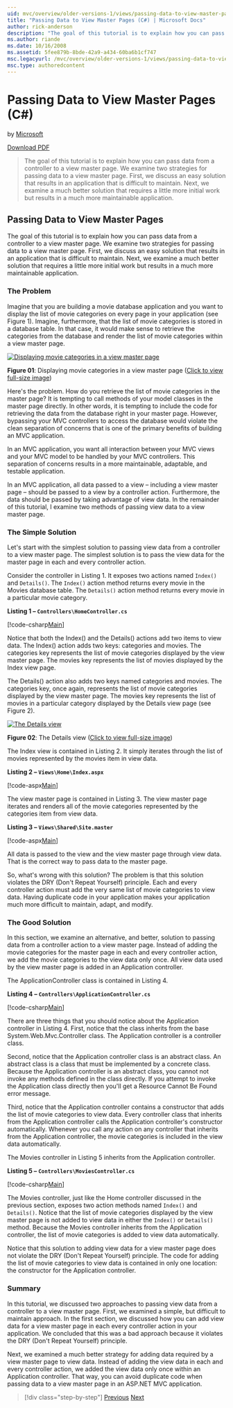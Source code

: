 ```yaml
---
uid: mvc/overview/older-versions-1/views/passing-data-to-view-master-pages-cs
title: "Passing Data to View Master Pages (C#) | Microsoft Docs"
author: rick-anderson
description: "The goal of this tutorial is to explain how you can pass data from a controller to a view master page. We examine two strategies for passing data to a view m..."
ms.author: riande
ms.date: 10/16/2008
ms.assetid: 5fee879b-8bde-42a9-a434-60ba6b1cf747
msc.legacyurl: /mvc/overview/older-versions-1/views/passing-data-to-view-master-pages-cs
msc.type: authoredcontent
---
```

# Passing Data to View Master Pages (C#)

by [Microsoft](https://github.com/microsoft)

[Download PDF](https://download.microsoft.com/download/e/f/3/ef3f2ff6-7424-48f7-bdaa-180ef64c3490/ASPNET_MVC_Tutorial_13_CS.pdf)

> The goal of this tutorial is to explain how you can pass data from a controller to a view master page. We examine two strategies for passing data to a view master page. First, we discuss an easy solution that results in an application that is difficult to maintain. Next, we examine a much better solution that requires a little more initial work but results in a much more maintainable application.

## Passing Data to View Master Pages

The goal of this tutorial is to explain how you can pass data from a controller to a view master page. We examine two strategies for passing data to a view master page. First, we discuss an easy solution that results in an application that is difficult to maintain. Next, we examine a much better solution that requires a little more initial work but results in a much more maintainable application.

### The Problem

Imagine that you are building a movie database application and you want to display the list of movie categories on every page in your application (see Figure 1). Imagine, furthermore, that the list of movie categories is stored in a database table. In that case, it would make sense to retrieve the categories from the database and render the list of movie categories within a view master page.

[![Displaying movie categories in a view master page](passing-data-to-view-master-pages-cs/_static/image2.png)](passing-data-to-view-master-pages-cs/_static/image1.png)

**Figure 01**: Displaying movie categories in a view master page ([Click to view full-size image](passing-data-to-view-master-pages-cs/_static/image3.png))

Here's the problem. How do you retrieve the list of movie categories in the master page? It is tempting to call methods of your model classes in the master page directly. In other words, it is tempting to include the code for retrieving the data from the database right in your master page. However, bypassing your MVC controllers to access the database would violate the clean separation of concerns that is one of the primary benefits of building an MVC application.

In an MVC application, you want all interaction between your MVC views and your MVC model to be handled by your MVC controllers. This separation of concerns results in a more maintainable, adaptable, and testable application.

In an MVC application, all data passed to a view – including a view master page – should be passed to a view by a controller action. Furthermore, the data should be passed by taking advantage of view data. In the remainder of this tutorial, I examine two methods of passing view data to a view master page.

### The Simple Solution

Let's start with the simplest solution to passing view data from a controller to a view master page. The simplest solution is to pass the view data for the master page in each and every controller action.

Consider the controller in Listing 1. It exposes two actions named `Index()` and `Details()`. The `Index()` action method returns every movie in the Movies database table. The `Details()` action method returns every movie in a particular movie category.

**Listing 1 – `Controllers\HomeController.cs`**

[!code-csharp[Main](passing-data-to-view-master-pages-cs/samples/sample1.cs)]

Notice that both the Index() and the Details() actions add two items to view data. The Index() action adds two keys: categories and movies. The categories key represents the list of movie categories displayed by the view master page. The movies key represents the list of movies displayed by the Index view page.

The Details() action also adds two keys named categories and movies. The categories key, once again, represents the list of movie categories displayed by the view master page. The movies key represents the list of movies in a particular category displayed by the Details view page (see Figure 2).

[![The Details view](passing-data-to-view-master-pages-cs/_static/image5.png)](passing-data-to-view-master-pages-cs/_static/image4.png)

**Figure 02**: The Details view ([Click to view full-size image](passing-data-to-view-master-pages-cs/_static/image6.png))

The Index view is contained in Listing 2. It simply iterates through the list of movies represented by the movies item in view data.

**Listing 2 – `Views\Home\Index.aspx`**

[!code-aspx[Main](passing-data-to-view-master-pages-cs/samples/sample2.aspx)]

The view master page is contained in Listing 3. The view master page iterates and renders all of the movie categories represented by the categories item from view data.

**Listing 3 – `Views\Shared\Site.master`**

[!code-aspx[Main](passing-data-to-view-master-pages-cs/samples/sample3.aspx)]

All data is passed to the view and the view master page through view data. That is the correct way to pass data to the master page.

So, what's wrong with this solution? The problem is that this solution violates the DRY (Don't Repeat Yourself) principle. Each and every controller action must add the very same list of movie categories to view data. Having duplicate code in your application makes your application much more difficult to maintain, adapt, and modify.

### The Good Solution

In this section, we examine an alternative, and better, solution to passing data from a controller action to a view master page. Instead of adding the movie categories for the master page in each and every controller action, we add the movie categories to the view data only once. All view data used by the view master page is added in an Application controller.

The ApplicationController class is contained in Listing 4.

**Listing 4 – `Controllers\ApplicationController.cs`**

[!code-csharp[Main](passing-data-to-view-master-pages-cs/samples/sample4.cs)]

There are three things that you should notice about the Application controller in Listing 4. First, notice that the class inherits from the base System.Web.Mvc.Controller class. The Application controller is a controller class.

Second, notice that the Application controller class is an abstract class. An abstract class is a class that must be implemented by a concrete class. Because the Application controller is an abstract class, you cannot not invoke any methods defined in the class directly. If you attempt to invoke the Application class directly then you'll get a Resource Cannot Be Found error message.

Third, notice that the Application controller contains a constructor that adds the list of movie categories to view data. Every controller class that inherits from the Application controller calls the Application controller's constructor automatically. Whenever you call any action on any controller that inherits from the Application controller, the movie categories is included in the view data automatically.

The Movies controller in Listing 5 inherits from the Application controller.

**Listing 5 – `Controllers\MoviesController.cs`**

[!code-csharp[Main](passing-data-to-view-master-pages-cs/samples/sample5.cs)]

The Movies controller, just like the Home controller discussed in the previous section, exposes two action methods named `Index()` and `Details()`. Notice that the list of movie categories displayed by the view master page is not added to view data in either the `Index()` or `Details()` method. Because the Movies controller inherits from the Application controller, the list of movie categories is added to view data automatically.

Notice that this solution to adding view data for a view master page does not violate the DRY (Don't Repeat Yourself) principle. The code for adding the list of movie categories to view data is contained in only one location: the constructor for the Application controller.

### Summary

In this tutorial, we discussed two approaches to passing view data from a controller to a view master page. First, we examined a simple, but difficult to maintain approach. In the first section, we discussed how you can add view data for a view master page in each every controller action in your application. We concluded that this was a bad approach because it violates the DRY (Don't Repeat Yourself) principle.

Next, we examined a much better strategy for adding data required by a view master page to view data. Instead of adding the view data in each and every controller action, we added the view data only once within an Application controller. That way, you can avoid duplicate code when passing data to a view master page in an ASP.NET MVC application.

> [!div class="step-by-step"]
> [Previous](creating-page-layouts-with-view-master-pages-cs.md)
> [Next](asp-net-mvc-views-overview-vb.md)
